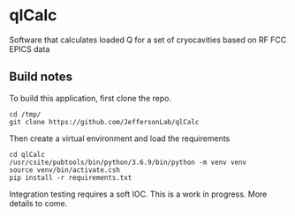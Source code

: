 # qlCalc
Software that calculates loaded Q for a set of cryocavities based on RF FCC EPICS data

## Build notes
To build this application, first clone the repo.
```tsch
cd /tmp/
git clone https://github.com/JeffersonLab/qlCalc
```

Then create a virtual environment and load the requirements
```tsch
cd qlCalc
/usr/csite/pubtools/bin/python/3.6.9/bin/python -m venv venv
source venv/bin/activate.csh
pip install -r requirements.txt
``` 

Integration testing requires a soft IOC.  This is a work in progress.  More details to come.